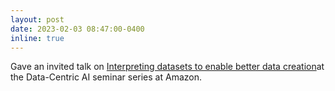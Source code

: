 ```yaml
---
layout: post
date: 2023-02-03 08:47:00-0400
inline: true
---
```


Gave an invited talk on [Interpreting datasets to enable better data creation](https://drive.google.com/file/d/1GVEYTznPjRu1QoPxYHXxNmjEPi2fpoxw/view?usp=share_link)at the Data-Centric AI seminar series at Amazon.